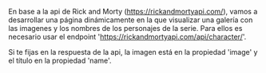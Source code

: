 En base a la api de Rick and Morty (https://rickandmortyapi.com/), vamos a desarrollar una página dinámicamente en la que visualizar una galería con las imagenes y los nombres de los personajes de la serie. Para ellos es necesario usar el endpoint 'https://rickandmortyapi.com/api/character/'.

Si te fijas en la respuesta de la api, la imagen está en la propiedad 'image' y el título en la propiedad 'name'.